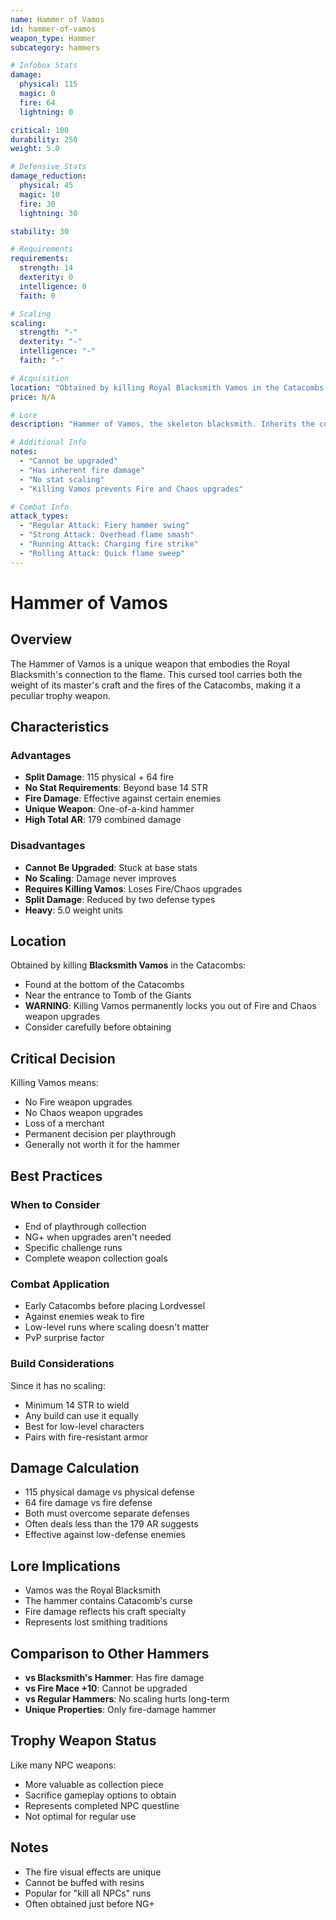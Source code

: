 ```yaml
---
name: Hammer of Vamos
id: hammer-of-vamos
weapon_type: Hammer
subcategory: hammers

# Infobox Stats
damage:
  physical: 115
  magic: 0
  fire: 64
  lightning: 0

critical: 100
durability: 250
weight: 5.0

# Defensive Stats  
damage_reduction:
  physical: 45
  magic: 10
  fire: 30
  lightning: 30

stability: 30

# Requirements
requirements:
  strength: 14
  dexterity: 0
  intelligence: 0
  faith: 0

# Scaling
scaling:
  strength: "-"
  dexterity: "-"
  intelligence: "-"
  faith: "-"

# Acquisition
location: "Obtained by killing Royal Blacksmith Vamos in the Catacombs."
price: N/A

# Lore
description: "Hammer of Vamos, the skeleton blacksmith. Inherits the curse of the Catacombs and inflicts fire damage."

# Additional Info
notes:
  - "Cannot be upgraded"
  - "Has inherent fire damage"
  - "No stat scaling"
  - "Killing Vamos prevents Fire and Chaos upgrades"

# Combat Info
attack_types:
  - "Regular Attack: Fiery hammer swing"
  - "Strong Attack: Overhead flame smash"
  - "Running Attack: Charging fire strike"
  - "Rolling Attack: Quick flame sweep"
---
```


# Hammer of Vamos

## Overview
The Hammer of Vamos is a unique weapon that embodies the Royal Blacksmith's connection to the flame. This cursed tool carries both the weight of its master's craft and the fires of the Catacombs, making it a peculiar trophy weapon.

## Characteristics

### Advantages
- **Split Damage**: 115 physical + 64 fire
- **No Stat Requirements**: Beyond base 14 STR
- **Fire Damage**: Effective against certain enemies
- **Unique Weapon**: One-of-a-kind hammer
- **High Total AR**: 179 combined damage

### Disadvantages
- **Cannot Be Upgraded**: Stuck at base stats
- **No Scaling**: Damage never improves
- **Requires Killing Vamos**: Loses Fire/Chaos upgrades
- **Split Damage**: Reduced by two defense types
- **Heavy**: 5.0 weight units

## Location
Obtained by killing **Blacksmith Vamos** in the Catacombs:
- Found at the bottom of the Catacombs
- Near the entrance to Tomb of the Giants
- **WARNING**: Killing Vamos permanently locks you out of Fire and Chaos weapon upgrades
- Consider carefully before obtaining

## Critical Decision
Killing Vamos means:
- No Fire weapon upgrades
- No Chaos weapon upgrades
- Loss of a merchant
- Permanent decision per playthrough
- Generally not worth it for the hammer

## Best Practices

### When to Consider
- End of playthrough collection
- NG+ when upgrades aren't needed
- Specific challenge runs
- Complete weapon collection goals

### Combat Application
- Early Catacombs before placing Lordvessel
- Against enemies weak to fire
- Low-level runs where scaling doesn't matter
- PvP surprise factor

### Build Considerations
Since it has no scaling:
- Minimum 14 STR to wield
- Any build can use it equally
- Best for low-level characters
- Pairs with fire-resistant armor

## Damage Calculation
- 115 physical damage vs physical defense
- 64 fire damage vs fire defense
- Both must overcome separate defenses
- Often deals less than the 179 AR suggests
- Effective against low-defense enemies

## Lore Implications
- Vamos was the Royal Blacksmith
- The hammer contains Catacomb's curse
- Fire damage reflects his craft specialty
- Represents lost smithing traditions

## Comparison to Other Hammers
- **vs Blacksmith's Hammer**: Has fire damage
- **vs Fire Mace +10**: Cannot be upgraded
- **vs Regular Hammers**: No scaling hurts long-term
- **Unique Properties**: Only fire-damage hammer

## Trophy Weapon Status
Like many NPC weapons:
- More valuable as collection piece
- Sacrifice gameplay options to obtain
- Represents completed NPC questline
- Not optimal for regular use

## Notes
- The fire visual effects are unique
- Cannot be buffed with resins
- Popular for "kill all NPCs" runs
- Often obtained just before NG+